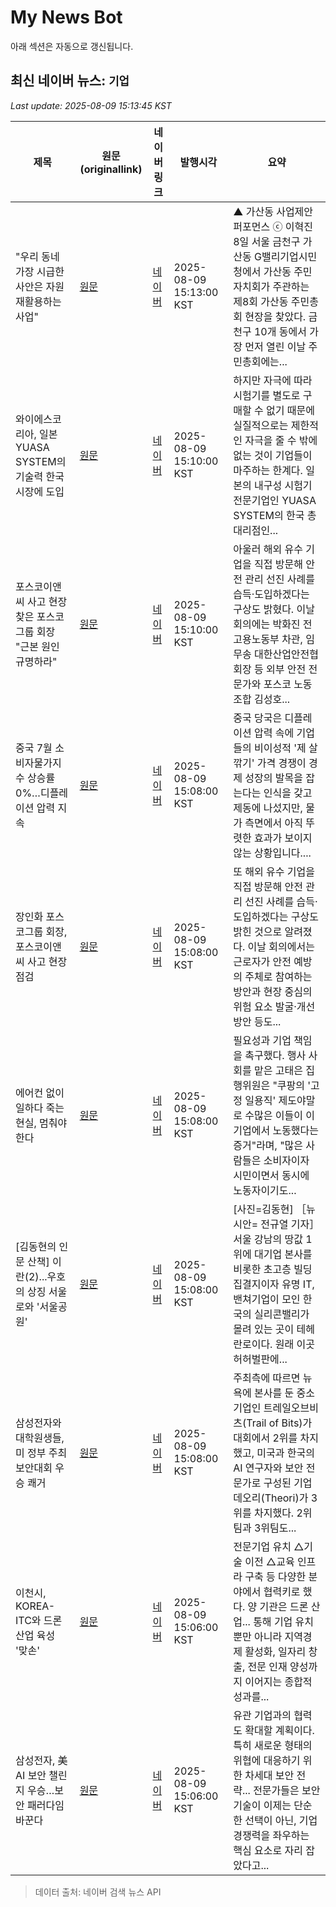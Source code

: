# My News Bot

아래 섹션은 자동으로 갱신됩니다.

<!-- NEWS:START -->
## 최신 네이버 뉴스: `기업`
_Last update: 2025-08-09 15:13:45 KST_

| 제목 | 원문(originallink) | 네이버 링크 | 발행시각 | 요약 |
|---|---|---|---|---|
| "우리 동네 가장 시급한 사안은 자원 재활용하는 사업" | [원문](https://www.ohmynews.com/NWS_Web/View/at_pg.aspx?CNTN_CD=A0003155569&CMPT_CD=P0010&utm_source=naver&utm_medium=newsearch&utm_campaign=naver_news) | [네이버](https://n.news.naver.com/mnews/article/047/0002483936?sid=102) | 2025-08-09 15:13:00 KST | ▲  가산동 사업제안 퍼포먼스 ⓒ 이혁진 8일 서울 금천구 가산동 G밸리기업시민청에서 가산동 주민자치회가 주관하는 제8회 가산동 주민총회 현장을 찾았다. 금천구 10개 동에서 가장 먼저 열린 이날 주민총회에는... |
| 와이에스코리아, 일본 YUASA SYSTEM의 기술력 한국 시장에 도입 | [원문](https://kidd.co.kr/news/242781) | [네이버](https://kidd.co.kr/news/242781) | 2025-08-09 15:10:00 KST | 하지만 자극에 따라 시험기를 별도로 구매할 수 없기 때문에 실질적으로는 제한적인 자극을 줄 수 밖에 없는 것이 기업들이 마주하는 한계다. 일본의 내구성 시험기 전문기업인 YUASA SYSTEM의 한국 총대리점인... |
| 포스코이앤씨 사고 현장 찾은 포스코그룹 회장 "근본 원인 규명하라" | [원문](https://www.joongang.co.kr/article/25357870) | [네이버](https://n.news.naver.com/mnews/article/025/0003460887?sid=101) | 2025-08-09 15:10:00 KST | 아울러 해외 유수 기업을 직접 방문해 안전 관리 선진 사례를 습득·도입하겠다는 구상도 밝혔다. 이날 회의에는 박화진 전 고용노동부 차관, 임무송 대한산업안전협회장 등 외부 안전 전문가와 포스코 노동조합 김성호... |
| 중국 7월 소비자물가지수 상승률 0%…디플레이션 압력 지속 | [원문](http://mbnmoney.mbn.co.kr/news/view?news_no=MM1005634618) | [네이버](http://mbnmoney.mbn.co.kr/news/view?news_no=MM1005634618) | 2025-08-09 15:08:00 KST | 중국 당국은 디플레이션 압력 속에 기업들의 비이성적 '제 살 깎기' 가격 경쟁이 경제 성장의 발목을 잡는다는 인식을 갖고 제동에 나섰지만, 물가 측면에서 아직 뚜렷한 효과가 보이지 않는 상황입니다.... |
| 장인화 포스코그룹 회장, 포스코이앤씨 사고 현장 점검 | [원문](https://www.kukinews.com/article/view/kuk202508090022) | [네이버](https://www.kukinews.com/article/view/kuk202508090022) | 2025-08-09 15:08:00 KST | 또 해외 유수 기업을 직접 방문해 안전 관리 선진 사례를 습득·도입하겠다는 구상도 밝힌 것으로 알려졌다. 이날 회의에서는 근로자가 안전 예방의 주체로 참여하는 방안과 현장 중심의 위험 요소 발굴·개선 방안 등도... |
| 에어컨 없이 일하다 죽는 현실, 멈춰야 한다 | [원문](https://www.ohmynews.com/NWS_Web/View/at_pg.aspx?CNTN_CD=A0003155540&CMPT_CD=P0010&utm_source=naver&utm_medium=newsearch&utm_campaign=naver_news) | [네이버](https://n.news.naver.com/mnews/article/047/0002483935?sid=102) | 2025-08-09 15:08:00 KST | 필요성과 기업 책임을 촉구했다. 행사 사회를 맡은 고태은 집행위원은 "쿠팡의 '고정 일용직' 제도야말로 수많은 이들이 이 기업에서 노동했다는 증거"라며, "많은 사람들은 소비자이자 시민이면서 동시에 노동자이기도... |
| [김동현의 인문 산책] 이란(2)...우호의 상징 서울로와 '서울공원' | [원문](http://www.newsian.co.kr/news/articleView.html?idxno=81500) | [네이버](http://www.newsian.co.kr/news/articleView.html?idxno=81500) | 2025-08-09 15:08:00 KST | [사진=김동현] ［뉴시안= 전규열 기자］서울 강남의 땅값 1위에 대기업 본사를 비롯한 초고층 빌딩 집결지이자 유명 IT, 밴쳐기업이 모인 한국의 실리콘밸리가 몰려 있는 곳이 테헤란로이다. 원래 이곳 허허벌판에... |
| 삼성전자와 대학원생들, 미 정부 주최 보안대회 우승 쾌거 | [원문](https://www.mk.co.kr/article/11389416) | [네이버](https://n.news.naver.com/mnews/article/009/0005538755?sid=101) | 2025-08-09 15:08:00 KST | 주최측에 따르면 뉴욕에 본사를 둔 중소기업인 트레일오브비츠(Trail of Bits)가 대회에서 2위를 차지했고, 미국과 한국의 AI 연구자와 보안 전문가로 구성된 기업 데오리(Theori)가 3위를 차지했다. 2위팀과 3위팀도... |
| 이천시, KOREA-ITC와 드론 산업 육성 '맞손' | [원문](http://www.inews24.com/view/1874672) | [네이버](https://n.news.naver.com/mnews/article/031/0000955812?sid=102) | 2025-08-09 15:06:00 KST | 전문기업 유치 △기술 이전 △교육 인프라 구축 등 다양한 분야에서 협력키로 했다. 양 기관은 드론 산업... 통해 기업 유치뿐만 아니라 지역경제 활성화, 일자리 창출, 전문 인재 양성까지 이어지는 종합적 성과를... |
| 삼성전자, 美 AI 보안 챌린지 우승…보안 패러다임 바꾼다 | [원문](https://www.tokenpost.kr/news/ai/275106) | [네이버](https://www.tokenpost.kr/news/ai/275106) | 2025-08-09 15:06:00 KST | 유관 기업과의 협력도 확대할 계획이다. 특히 새로운 형태의 위협에 대응하기 위한 차세대 보안 전략... 전문가들은 보안 기술이 이제는 단순한 선택이 아닌, 기업 경쟁력을 좌우하는 핵심 요소로 자리 잡았다고... |

> 데이터 출처: 네이버 검색 뉴스 API
<!-- NEWS:END -->
